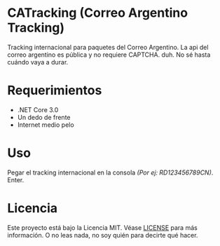 # CATracking (Correo Argentino Tracking)
Tracking internacional para paquetes del Correo Argentino.
La api del correo argentino es pública y no requiere CAPTCHA. duh. No sé hasta cuándo vaya a durar.

# Requerimientos
* .NET Core 3.0
* Un dedo de frente
* Internet medio pelo

# Uso
Pegar el tracking internacional en la consola _(Por ej: RD123456789CN)_. Enter.

# Licencia
Este proyecto está bajo la Licencia MIT. Véase [LICENSE](LICENSE) para más información. O no leas nada, no soy quién para decirte qué hacer.
